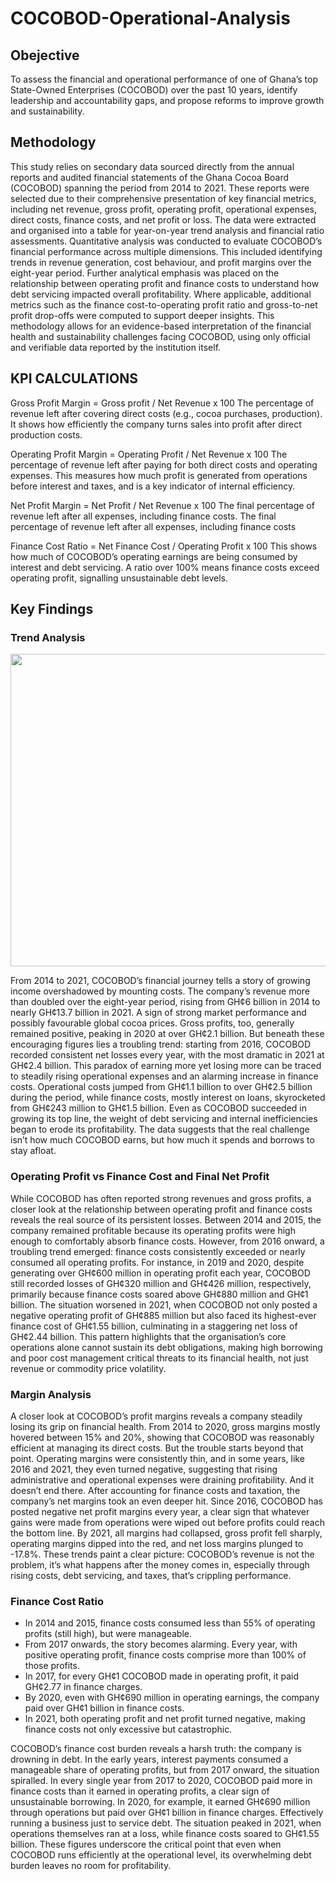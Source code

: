 # COCOBOD-Operational-Analysis
## Obejective 
To assess the financial and operational performance of one of Ghana’s top State-Owned Enterprises (COCOBOD) over the past 10 years, identify leadership and accountability gaps, and propose reforms to improve growth and sustainability.
## Methodology
This study relies on secondary data sourced directly from the annual reports and audited financial statements of the Ghana Cocoa Board (COCOBOD) spanning the period from 2014 to 2021. These reports were selected due to their comprehensive presentation of key financial metrics, including net revenue, gross profit, operating profit, operational expenses, direct costs, finance costs, and net profit or loss. The data were extracted and organised into a table for year-on-year trend analysis and financial ratio assessments.
Quantitative analysis was conducted to evaluate COCOBOD’s financial performance across multiple dimensions. This included identifying trends in revenue generation, cost behaviour, and profit margins over the eight-year period. Further analytical emphasis was placed on the relationship between operating profit and finance costs to understand how debt servicing impacted overall profitability. Where applicable, additional metrics such as the finance cost-to-operating profit ratio and gross-to-net profit drop-offs were computed to support deeper insights.
This methodology allows for an evidence-based interpretation of the financial health and sustainability challenges facing COCOBOD, using only official and verifiable data reported by the institution itself.
## KPI CALCULATIONS
Gross Profit Margin = Gross profit / Net Revenue x 100
The percentage of revenue left after covering direct costs (e.g., cocoa purchases, production). It shows how efficiently the company turns sales into profit after direct production costs.

Operating Profit Margin = Operating Profit / Net Revenue x 100
The percentage of revenue left after paying for both direct costs and operating expenses. This measures how much profit is generated from operations before interest and taxes, and is a key indicator of internal efficiency.

Net Profit Margin = Net Profit / Net Revenue x 100
The final percentage of revenue left after all expenses, including finance costs. The final percentage of revenue left after all expenses, including finance costs

Finance Cost Ratio = Net Finance Cost / Operating Profit x 100
This shows how much of COCOBOD’s operating earnings are being consumed by interest and debt servicing. A ratio over 100% means finance costs exceed operating profit, signalling unsustainable debt levels.

## Key Findings
### Trend Analysis
<img src="https://github.com/user-attachments/assets/c8c99598-6279-481f-96b6-cb32888c4965" width="850" height="500" >

From 2014 to 2021, COCOBOD’s financial journey tells a story of growing income overshadowed by mounting costs. The company’s revenue more than doubled over the eight-year period, rising from GH¢6 billion in 2014 to nearly GH¢13.7 billion in 2021. A sign of strong market performance and possibly favourable global cocoa prices. Gross profits, too, generally remained positive, peaking in 2020 at over GH¢2.1 billion. But beneath these encouraging figures lies a troubling trend: starting from 2016, COCOBOD recorded consistent net losses every year, with the most dramatic in 2021 at GH¢2.4 billion. This paradox of earning more yet losing more can be traced to steadily rising operational expenses and an alarming increase in finance costs. Operational costs jumped from GH¢1.1 billion to over GH¢2.5 billion during the period, while finance costs, mostly interest on loans, skyrocketed from GH¢243 million to GH¢1.5 billion. Even as COCOBOD succeeded in growing its top line, the weight of debt servicing and internal inefficiencies began to erode its profitability. The data suggests that the real challenge isn’t how much COCOBOD earns, but how much it spends and borrows to stay afloat.

### Operating Profit vs Finance Cost and Final Net Profit

While COCOBOD has often reported strong revenues and gross profits, a closer look at the relationship between operating profit and finance costs reveals the real source of its persistent losses. Between 2014 and 2015, the company remained profitable because its operating profits were high enough to comfortably absorb finance costs. However, from 2016 onward, a troubling trend emerged: finance costs consistently exceeded or nearly consumed all operating profits. For instance, in 2019 and 2020, despite generating over GH¢600 million in operating profit each year, COCOBOD still recorded losses of GH¢320 million and GH¢426 million, respectively, primarily because finance costs soared above GH¢880 million and GH¢1 billion. The situation worsened in 2021, when COCOBOD not only posted a negative operating profit of GH¢885 million but also faced its highest-ever finance cost of GH¢1.55 billion, culminating in a staggering net loss of GH¢2.44 billion. This pattern highlights that the organisation’s core operations alone cannot sustain its debt obligations, making high borrowing and poor cost management critical threats to its financial health, not just revenue or commodity price volatility.

### Margin Analysis
A closer look at COCOBOD’s profit margins reveals a company steadily losing its grip on financial health. From 2014 to 2020, gross margins mostly hovered between 15% and 20%, showing that COCOBOD was reasonably efficient at managing its direct costs. But the trouble starts beyond that point. Operating margins were consistently thin, and in some years, like 2016 and 2021, they even turned negative, suggesting that rising administrative and operational expenses were draining profitability. And it doesn’t end there. After accounting for finance costs and taxation, the company’s net margins took an even deeper hit. Since 2016, COCOBOD has posted negative net profit margins every year, a clear sign that whatever gains were made from operations were wiped out before profits could reach the bottom line. By 2021, all margins had collapsed, gross profit fell sharply, operating margins dipped into the red, and net loss margins plunged to -17.8%. These trends paint a clear picture: COCOBOD’s revenue is not the problem, it’s what happens after the money comes in, especially through rising costs, debt servicing, and taxes, that’s crippling performance.

### Finance Cost Ratio 
- In 2014 and 2015, finance costs consumed less than 55% of operating profits (still high), but were manageable.
- From 2017 onwards, the story becomes alarming. Every year, with positive operating profit, finance costs comprise more than 100% of those profits.
- In 2017, for every GH¢1 COCOBOD made in operating profit, it paid GH¢2.77 in finance charges.
- By 2020, even with GH¢690 million in operating earnings, the company paid over GH¢1 billion in finance costs.
- In 2021, both operating profit and net profit turned negative, making finance costs not only excessive but catastrophic.

COCOBOD’s finance cost burden reveals a harsh truth: the company is drowning in debt. In the early years, interest payments consumed a manageable share of operating profits, but from 2017 onward, the situation spiralled. In every single year from 2017 to 2020, COCOBOD paid more in finance costs than it earned in operating profits, a clear sign of unsustainable borrowing. In 2020, for example, it earned GH¢690 million through operations but paid over GH¢1 billion in finance charges. Effectively running a business just to service debt. The situation peaked in 2021, when operations themselves ran at a loss, while finance costs soared to GH¢1.55 billion. These figures underscore the critical point that even when COCOBOD runs efficiently at the operational level, its overwhelming debt burden leaves no room for profitability.
